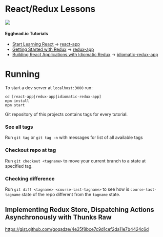 # React/Redux Lessons

[![](https://d2eip9sf3oo6c2.cloudfront.net/tags/images/000/000/026/thumb/react.png )](https://egghead.io/browse/frameworks/react)

#### Egghead.io Tutorials

* [Start Learning React](https://egghead.io/courses/start-learning-react) -> [react-app](https://github.com/goqadze/React-Redux-Courses/tree/master/react-app)
* [Getting Started with Redux](https://egghead.io/courses/getting-started-with-redux) -> [redux-app](https://github.com/goqadze/React-Redux-Courses/tree/master/redux-app)
* [Building React Applications with Idiomatic Redux](https://egghead.io/courses/building-react-applications-with-idiomatic-redux) -> [idiomatic-redux-app](https://github.com/goqadze/React-Redux-Courses/tree/master/idiomatic-redux-app)


# Running

To start a dev server at `localhost:3000` run: 

```
cd [react-app|redux-app|idiomatic-redux-app]
npm install
npm start
```

Git repository of this projects contains tags for every tutorial.

### See all tags

Run `git tag` or `git tag -n` with messages for list of all available tags

### Checkout repo at tag

Run `git checkout <tagname>` to move your current branch to a state at specified
tag.

### Checking difference

Run `git diff <tagname> <course-last-tagname>` to see how is `course-last-tagname` state of the repo different
from the `tagname` state.

## Implementing Redux Store, Dispatching Actions Asynchronously with Thunks Raw
  https://gist.github.com/goqadze/4e35f8bce7c9d1cef2da11e7b4424c6d


